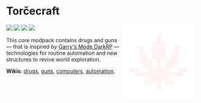 <h1 title="Comes from the Russian word 'торч' (torch), which means 'an addict'."> Torčecraft </h1> 

<img src="assets/logo.png" alt="Banner" align="right" width="196" height="196" />

<!-- The color matches the GitHub's "color-accent-fg" -->
<a href="//fabulously-optimized.github.io/mrpack-to-zip/?project=kqFCikd7"><img src="https://img.shields.io/badge/.zip-4493F8?style=for-the-badge" /></a>
<a href="//modrinth.com/modpack/kqFCikd7/version/latest"><img src="https://img.shields.io/badge/.mrpack-4493F8?style=for-the-badge" /></a>
<a href="//intradeus.github.io/http-protocol-redirector?r=modrinth://modpack/kqFCikd7"><img src="https://img.shields.io/modrinth/dt/kqFCikd7?style=for-the-badge&label=open+in+modrinth&color=white&labelColor=4493F8&logo=modrinth&logoColor=white" /></a>
<a href="//github.com/RichardLitt/standard-readme"><img src="https://img.shields.io/badge/readme%20style-standard-4493F8?style=for-the-badge&color=white&labelColor=4493F8&logo=readme&logoColor=white" /></a>

This core modpack contains drugs and guns
— that is inspired by <a href="//github.com/FPtje/DarkRP">Garry's Mode DarkRP</a> —
technologies for routine automation 
and new structures to revive world exploration.

<b>Wikis</b>: 
<a href="//github.com/sollace/psychedelicraft/wiki">drugs</a>,
<a href="//imgur.com/a/all-crafting-recipes-june-30-2023-00MGzPK">guns</a>,
<a href="//tweaked.cc">computers</a>,
<a href="//modrinth.com/mod/create-fabric">automation</a>.

<!-- I hope it's obvious how to install it with mrpack or zip, which are linked in the badges -->
<!-- <h2> <a href="//support.modrinth.com/en/articles/8802250-modpacks-on-modrinth">Install</a> </h2> -->
